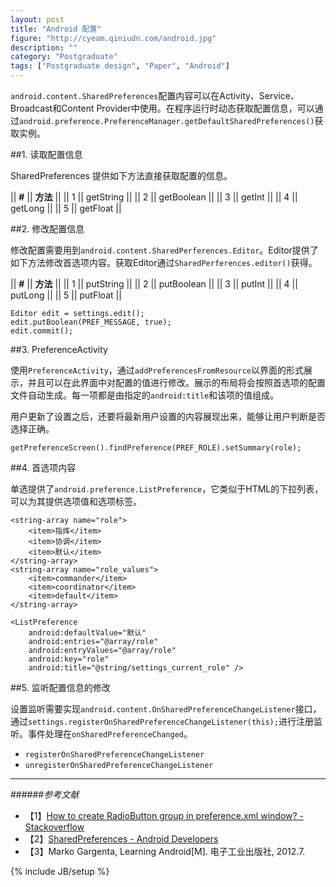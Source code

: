 ```yaml
---
layout: post
title: "Android 配置"
figure: "http://cyeam.qiniudn.com/android.jpg"
description: ""
category: "Postgraduate"
tags: ["Postgraduate design", "Paper", "Android"]
---
```


`android.content.SharedPreferences`配置内容可以在Activity、Service、Broadcast和Content Provider中使用。在程序运行时动态获取配置信息，可以通过`android.preference.PreferenceManager.getDefaultSharedPreferences()`获取实例。

##1. 读取配置信息

SharedPreferences 提供如下方法直接获取配置的信息。

|| **#** || **方法** ||
|| 1 || getString ||
|| 2 || getBoolean ||
|| 3 || getInt ||
|| 4 || getLong ||
|| 5 || getFloat ||

##2. 修改配置信息

修改配置需要用到`android.content.SharedPerferences.Editor`。Editor提供了如下方法修改首选项内容。获取Editor通过`SharedPerferences.editor()`获得。

|| **#** || **方法** ||
|| 1 || putString ||
|| 2 || putBoolean ||
|| 3 || putInt ||
|| 4 || putLong ||
|| 5 || putFloat ||

    Editor edit = settings.edit();
    edit.putBoolean(PREF_MESSAGE, true);
    edit.commit();

##3. PreferenceActivity

使用`PreferenceActivity`，通过`addPreferencesFromResource`以界面的形式展示，并且可以在此界面中对配置的值进行修改。展示的布局将会按照首选项的配置文件自动生成。每一项都是由指定的`android:title`和该项的值组成。

用户更新了设置之后，还要将最新用户设置的内容展现出来，能够让用户判断是否选择正确。

    getPreferenceScreen().findPreference(PREF_ROLE).setSummary(role);

##4. 首选项内容

单选提供了`android.preference.ListPreference`，它类似于HTML的下拉列表，可以为其提供选项值和选项标签。

    <string-array name="role">
        <item>指挥</item>
        <item>协调</item>
        <item>默认</item>
    </string-array>
    <string-array name="role_values">
        <item>commander</item>
        <item>coordinator</item>
        <item>default</item>
    </string-array>

    <ListPreference
        android:defaultValue="默认"
        android:entries="@array/role"
        android:entryValues="@array/role"
        android:key="role"
        android:title="@string/settings_current_role" />

##5. 监听配置信息的修改

设置监听需要实现`android.content.OnSharedPreferenceChangeListener`接口，通过`settings.registerOnSharedPreferenceChangeListener(this);`进行注册监听。事件处理在`onSharedPreferenceChanged`。

+ `registerOnSharedPreferenceChangeListener`
+ `unregisterOnSharedPreferenceChangeListener`


---

######*参考文献*
+ 【1】[How to create RadioButton group in preference.xml window? - Stackoverflow](http://stackoverflow.com/questions/4966816/how-to-create-radiobutton-group-in-preference-xml-window)
+ 【2】[SharedPreferences - Android Developers](http://developer.android.com/reference/android/content/SharedPreferences.html)
+ 【3】Marko Gargenta, Learning Android[M]. 电子工业出版社, 2012.7.
 

{% include JB/setup %}
